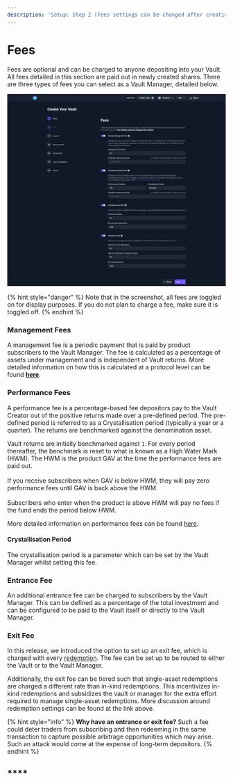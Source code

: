 ```yaml
---
description: 'Setup: Step 2 (Fees settings can be changed after creation)'
---
```


# Fees

Fees are optional and can be charged to anyone depositing into your Vault. All fees detailed in this section are paid out in newly created shares. There are three types of fees you can select as a Vault Manager, detailed below.&#x20;

![](<../../.gitbook/assets/fees (1).png>)

{% hint style="danger" %}
Note that in the screenshot, all fees are toggled on for display purposes. If you do not plan to charge a fee, make sure it is toggled off.
{% endhint %}

### Management Fees

A management fee is a periodic payment that is paid by product subscribers to the Vault Manager. The fee is calculated as a percentage of assets under management and is independent of Vault returns. More detailed information on how this is calculated at a protocol level can be found [**here**](https://specs-v3.enzyme.finance/fee-formulas/management-fee).

### Performance Fees

A performance fee is a percentage-based fee depositors pay to the Vault Creator out of the positive returns made over a pre-defined period. The pre-defined period is referred to as a Crystallisation period (typically a year or a quarter). The returns are benchmarked against the denomination asset.&#x20;

Vault returns are initially benchmarked against `1`. For every period thereafter, the benchmark is reset to what is known as a High Water Mark (HWM). The HWM is the product GAV at the time the performance fees are paid out.\
&#x20;\
If you receive subscribers when GAV is below HWM, they will pay zero performance fees until GAV is back above the HWM. \
\
Subscribers who enter when the product is above HWM  will pay no fees if the fund ends the period below HWM.

More detailed information on performance fees can be found [here](https://app.gitbook.com/@avantgarde-finance/s/enzyme-protocol-v2-general-spec/fee-formulas/performance-fee).

#### Crystallisation Period

The crystallisation period is a parameter which can be set by the Vault Manager whilst setting this fee.&#x20;

### Entrance Fee

An additional entrance fee can be charged to subscribers by the Vault Manager. This can be defined as a percentage of the total investment and can be configured to be paid to the Vault itself or directly to the Vault Manager.

### Exit Fee

In this release, we introduced the option to set up an exit fee, which is charged with every [redemption](redemptions.md). The fee can be set up to be routed to either the Vault or to the Vault Manager.

Additionally, the exit fee can be tiered such that single-asset redemptions are charged a different rate than in-kind redemptions. This incentivizes in-kind redemptions and subsidizes the vault or manager for the extra effort required to manage single-asset redemptions. More discussion around redemption settings can be found at the link above.

{% hint style="info" %}
**Why have an entrance or exit fee?** Such a fee could deter traders from subscribing and then redeeming in the same transaction to capture possible arbitrage opportunities which may arise. Such an attack would come at the expense of long-term depositors.&#x20;
{% endhint %}

## ****
